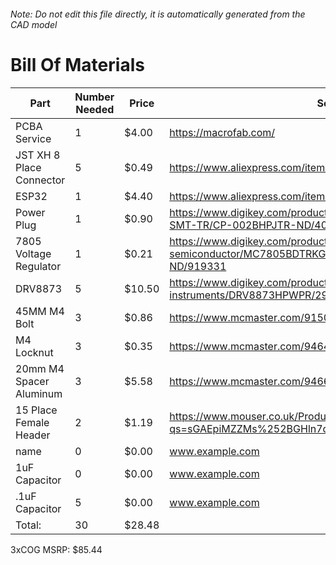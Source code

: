###### Note: Do not edit this file directly, it is automatically generated from the CAD model 
# Bill Of Materials 
 |Part|Number Needed|Price|Source| 
 |----|----------|-----|-----|
|PCBA Service|1|$4.00|https://macrofab.com/|
|JST XH 8 Place Connector|5|$0.49|https://www.aliexpress.com/item/32868570445.html|
|ESP32|1|$4.40|https://www.aliexpress.com/item/32928267626.html|
|Power Plug|1|$0.90|https://www.digikey.com/product-detail/en/cui-inc/PJ-002BH-SMT-TR/CP-002BHPJTR-ND/404626|
|7805 Voltage Regulator|1|$0.21|https://www.digikey.com/product-detail/en/on-semiconductor/MC7805BDTRKG/MC7805BDTRKGOSTR-ND/919331|
|DRV8873|5|$10.50|https://www.digikey.com/product-detail/en/texas-instruments/DRV8873HPWPR/296-53139-2-ND/9861442|
|45MM M4 Bolt|3|$0.86|https://www.mcmaster.com/91502a134|
|M4 Locknut|3|$0.35|https://www.mcmaster.com/94645a101|
|20mm M4 Spacer Aluminum|3|$5.58|https://www.mcmaster.com/94669a090|
|15 Place Female Header|2|$1.19|https://www.mouser.co.uk/ProductDetail/Harwin/M20-7861546?qs=sGAEpiMZZMs%252BGHln7q6pmzzqnf3%2F1AeIR0hnMc3ILas=|
|name|0|$0.00|www.example.com|
|1uF Capacitor|0|$0.00|www.example.com|
|.1uF Capacitor|5|$0.00|www.example.com|
|Total: |30|$28.48| |

 3xCOG MSRP: $85.44